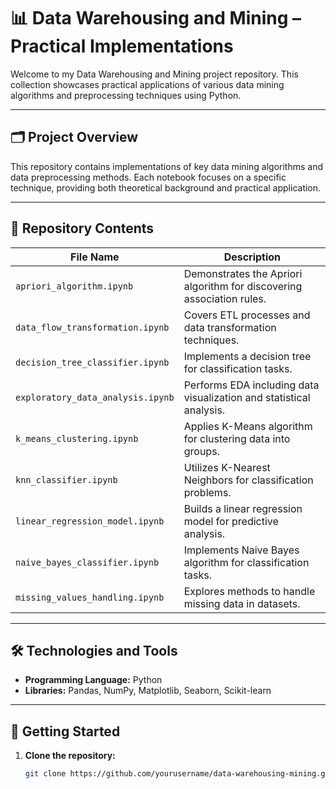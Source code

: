 # 📊 Data Warehousing and Mining – Practical Implementations

Welcome to my Data Warehousing and Mining project repository. This collection showcases practical applications of various data mining algorithms and preprocessing techniques using Python.

---

## 🗂️ Project Overview

This repository contains implementations of key data mining algorithms and data preprocessing methods. Each notebook focuses on a specific technique, providing both theoretical background and practical application.

---

## 📁 Repository Contents

| File Name                          | Description                                                                 |
|------------------------------------|-----------------------------------------------------------------------------|
| `apriori_algorithm.ipynb`          | Demonstrates the Apriori algorithm for discovering association rules.       |
| `data_flow_transformation.ipynb`   | Covers ETL processes and data transformation techniques.                    |
| `decision_tree_classifier.ipynb`   | Implements a decision tree for classification tasks.                        |
| `exploratory_data_analysis.ipynb`  | Performs EDA including data visualization and statistical analysis.         |
| `k_means_clustering.ipynb`         | Applies K-Means algorithm for clustering data into groups.                  |
| `knn_classifier.ipynb`             | Utilizes K-Nearest Neighbors for classification problems.                   |
| `linear_regression_model.ipynb`    | Builds a linear regression model for predictive analysis.                   |
| `naive_bayes_classifier.ipynb`     | Implements Naive Bayes algorithm for classification tasks.                  |
| `missing_values_handling.ipynb`    | Explores methods to handle missing data in datasets.                        |

---

## 🛠️ Technologies and Tools

- **Programming Language:** Python  
- **Libraries:** Pandas, NumPy, Matplotlib, Seaborn, Scikit-learn

---

## 🚀 Getting Started

1. **Clone the repository:**
   ```bash
   git clone https://github.com/yourusername/data-warehousing-mining.git
